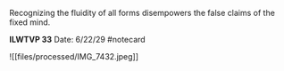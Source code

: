 Recognizing the fluidity of all forms disempowers the false claims of the fixed mind.


**ILWTVP 33** 
Date: 6/22/29
 #notecard

![[files/processed/IMG_7432.jpeg]]